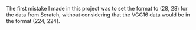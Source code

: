 
The first mistake I made in this project was to set the format to (28, 28) for the data from Scratch, without considering that the VGG16 data would be in the format (224, 224).
